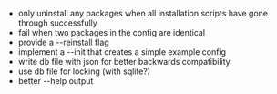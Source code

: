 - only uninstall any packages when all installation scripts have gone through successfully
- fail when two packages in the config are identical
- provide a --reinstall flag
- implement a --init that creates a simple example config
- write db file with json for better backwards compatibility
- use db file for locking (with sqlite?)
- better --help output
